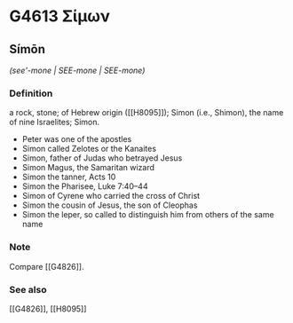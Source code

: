 # G4613 Σίμων

## Símōn

_(see'-mone | SEE-mone | SEE-mone)_

### Definition

a rock, stone; of Hebrew origin ([[H8095]]); Simon (i.e., Shimon), the name of nine Israelites; Simon.

- Peter was one of the apostles
- Simon called Zelotes or the Kanaites
- Simon, father of Judas who betrayed Jesus
- Simon Magus, the Samaritan wizard
- Simon the tanner, Acts 10
- Simon the Pharisee, Luke 7:40–44
- Simon of Cyrene who carried the cross of Christ
- Simon the cousin of Jesus, the son of Cleophas
- Simon the leper, so called to distinguish him from others of the same name

### Note

Compare [[G4826]].

### See also

[[G4826]], [[H8095]]

